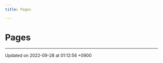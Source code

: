 ```yaml
---
title: Pages

---
```


# Pages







-------------------------------

Updated on 2022-09-28 at 01:12:56 +0900
